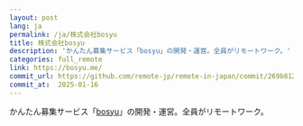 ```yaml
---
layout: post
lang: ja
permalink: /ja/株式会社bosyu
title: 株式会社bosyu
description: 'かんたん募集サービス「bosyu」の開発・運営。全員がリモートワーク。'
categories: full_remote
link: https://bosyu.me/
commit_url: https://github.com/remote-jp/remote-in-japan/commit/269b8121aa196f71e3b6ae053662484bf0056892
commit_at:  2025-01-16
---
```


<p>かんたん募集サービス「<a href="https://bosyu.me/">bosyu</a>」の開発・運営。全員がリモートワーク。</p>
